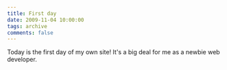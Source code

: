 ```yaml
---
title: First day
date: 2009-11-04 10:00:00
tags: archive
comments: false
---
```


Today is the first day of my own site! It's a big deal for me as a newbie web developer.